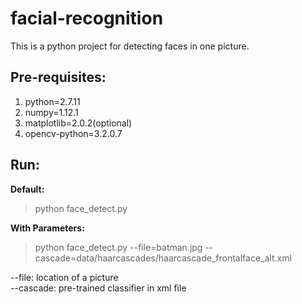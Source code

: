 # facial-recognition
This is a python project for detecting faces in one picture.
## Pre-requisites:
1. python=2.7.11
2. numpy=1.12.1
3. matplotlib=2.0.2(optional)
4. opencv-python=3.2.0.7

## Run:
**Default:**  
> python face_detect.py  

**With Parameters:**  
>python face_detect.py --file=batman.jpg --cascade=data/haarcascades/haarcascade_frontalface_alt.xml

--file: location of a picture  
--cascade: pre-trained classifier in xml file

